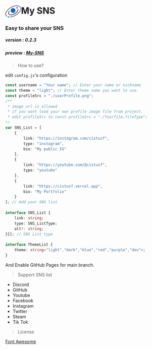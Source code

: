<h1><img width="50" src="./icon.png" alt="icon" align="center" />My SNS</h1>
<h3>Easy to share your SNS</h3>
<h5>version : 0.2.3</h5>
<h5>preview : <a href="https://cistusf.github.io/My-SNS/">My-SNS</a></h5>

> How to use?  

edit `config.js`'s configuration

```typescript
const username = "Your name"; // Enter your name or nickname
const theme = "light"; // Enter theme name you want to use.
const profileSrc = "./userProfile.png"; 
/**
 * image url is allowed
 * if you want load your own profile image file from project.
 * edit profileSrc to const profileSrc = "./Yourfile.fileType";
*/
var SNS_List = [
    {
        link: "https://instagram.com/cistusf",
        type: "instagram",
        bio: "My public IG"
    },
    {
        link: "https://youtube.com/@cistusf",
        type: "youtube"
    },
    {
        link: "https://cistusf.vercel.app",
        bio: "My Portfolio"
    }
]; // Add your SNS list

interface SNS_List {
    link: string;
    type: SNS_ListType;
    alt?: string;
}[]; // SNS List type

interface ThemeList {
    theme: string<"light","dark","blue","red","purple","dev">;
} 
```
And Enable GitHub Pages for main branch.

> Support SNS list

* Discord
* GitHub
* Youtube
* Facebook
* Instagram
* Twitter
* Steam
* Tik Tok

> License

[Font Awesome](https://fontawesome.com/license)
